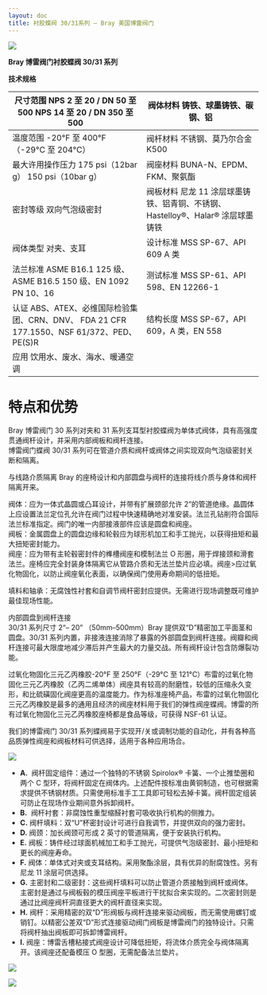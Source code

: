```yaml
---
layout: doc
title: 衬胶蝶阀 30/31系列 – Bray 美国博雷阀门
---
```


![](/2022/08/s30-31_6in_150_catalog04_test-03thumbnail.png)

**Bray 博雷阀门衬胶蝶阀 30/31 系列**

**技术规格**

| 尺寸范围 NPS 2 至 20 / DN 50 至 500 NPS 14 至 20 / DN 350 至 500                          | 阀体材料 铸铁、球墨铸铁、碳钢、铝                                               |
| ----------------------------------------------------------------------------------------- | ------------------------------------------------------------------------------- |
| 温度范围 \-20°F 至 400°F（-29°C 至 204°C）                                                | 阀杆材料 不锈钢、莫乃尔合金 K500                                                |
| 最大许用操作压力 175 psi（12bar g） 150 psi（10bar g）                                    | 阀座材料 BUNA-N、EPDM、FKM、聚氨酯                                              |
| 密封等级 双向气泡级密封                                                                   | 阀板材料 尼龙 11 涂层球墨铸铁、铝青铜、不锈钢、 Hastelloy®、Halar® 涂层球墨铸铁 |
| 阀体类型 对夹、支耳                                                                       | 设计标准 MSS SP-67、API 609 A 类                                                |
| 法兰标准 ASME B16.1 125 级、ASME B16.5 150 级、EN 1092 PN 10、16                          | 测试标准 MSS SP-61、API 598、EN 12266-1                                         |
| 认证 ABS、ATEX、必维国际检验集团、CRN、DNV、 FDA 21 CFR 177.1550、NSF 61/372、PED、PE(S)R | 结构长度 MSS SP-67，API 609，A 类，EN 558                                       |
| 应用 饮用水、废水、海水、暖通空调                                                         |                                                                                 |

# 特点和优势

Bray 博雷阀门 30 系列对夹和 31 系列支耳型衬胶蝶阀为单体式阀体，具有高强度贯通阀杆设计，并采用内部阀板和阀杆连接。  
博雷阀门蝶阀 30/31 系列可在管道介质和阀杆或阀体之间实现双向气泡级密封关断和隔离。

与线路介质隔离 Bray 的座椅设计和内部圆盘与阀杆的连接将线介质与身体和阀杆隔离开来。

阀体：应为一体式晶圆或凸耳设计，并带有扩展颈部允许 2“的管道绝缘。晶圆体上应设置法兰定位孔允许在阀门过程中快速精确地对准安装。法兰孔钻削符合国际法兰标准指定。阀门的唯一内部接液部件应该是圆盘和阀座。  
阀板：金属圆盘上的圆盘边缘和轮毂应为球形机加工和手工抛光，以获得扭矩和最大扭矩密封能力。  
阀座：应为带有主轮毂密封件的榫槽阀座和模制法兰 O 形圈，用于焊接颈和滑套  
法兰。座椅应完全封装身体隔离它从管路介质和无法兰垫片应必填。阀座>应过氧化物固化，以防止阀座氧化表面，以确保阀门使用寿命期间的低扭矩。

填料和轴承：无腐蚀性衬套和自调节阀杆密封应提供。无需进行现场调整既可维护最佳现场性能。

内部圆盘到阀杆连接  
30/31 系列尺寸 2“– 20” （50mm–500mm）Bray 提供双“D”精密加工平面茎和圆盘。30/31 系列内置，非接液连接消除了暴露的外部圆盘到阀杆连接。阀瓣和阀杆连接可最大限度地减少滞后并产生最大的力量交战。所有阀杆设计包含防爆裂功能。

过氧化物固化三元乙丙橡胶-20°F 至 250°F（-29°C 至 121°C）布雷的过氧化物固化三元乙丙橡胶（乙丙二烯单体）阀座具有较高的耐磨性，较低的压缩永久变形，和比硫磺固化阀座更高的温度能力。作为标准座椅产品，布雷的过氧化物固化三元乙丙橡胶是最多的通用且经济的阀座材料用于我们的弹性阀座蝶阀。博雷的所有过氧化物固化三元乙丙橡胶座椅都是食品等级，可获得 NSF-61 认证。

我们的博雷阀门 30/31 系列蝶阀易于实现开/关或调制功能的自动化，并有各种高品质弹性阀座和阀板材料可供选择，适用于各种应用场合。

![](/2022/09/download-4-721x1024.png)

- **A.**  阀杆固定组件：通过一个独特的不锈钢 Spirolox® 卡簧、一个止推垫圈和两个 C 型环，将阀杆固定在阀体内。上述配件按标准由黄铜制造，也可根据需求提供不锈钢材质。只需使用标准手工工具即可轻松去掉卡簧。阀杆固定组装可防止在现场作业期间意外拆卸阀杆。
- **B.**  阀杆衬套：非腐蚀性重型缩醛衬套可吸收执行机构的侧推力。
- **C.** 阀杆填料：双“U”杯密封设计可进行自我调节，并提供双向的强力密封。
- **D.** 阀颈：加长阀颈可形成 2 英寸的管道隔离，便于安装执行机构。
- **E.** 阀板：铸件经过球面机械加工和手工抛光，可提供气泡级密封、最小扭矩和更长的阀座寿命。
- **F.** 阀体：单体式对夹或支耳结构。采用聚酯涂层，具有优异的耐腐蚀性。另有尼龙 11 涂层可供选择。
- **G.** 主密封和二级密封：这些阀杆填料可以防止管道介质接触到阀杆或阀体。主密封是通过与阀板毂的模压阀座平板进行干扰拟合来实现的。二次密封则是通过比阀座阀杆洞直径更大的阀杆直径来实现。
- **H.** 阀杆：采用精密的双“D”形阀板与阀杆连接来驱动阀板，而无需使用螺钉或销钉。以精密公差双“D”形式连接驱动阀门阀板是博雷阀门的独特设计。只需将阀杆抽出阀板即可拆卸博雷阀杆。
- **I.** 阀座：博雷舌槽粘接式阀座设计可降低扭矩，将流体介质完全与阀体隔离开。该阀座还配备模压 O 型圈，无需配备法兰垫片。

![](/2022/10/%E6%88%AA%E5%B1%8F2022-10-13-%E4%B8%8B%E5%8D%8810.13.07-1024x532.png)

![](/2022/10/%E6%88%AA%E5%B1%8F2022-10-13-%E4%B8%8B%E5%8D%8810.13.16-1024x550.png)
